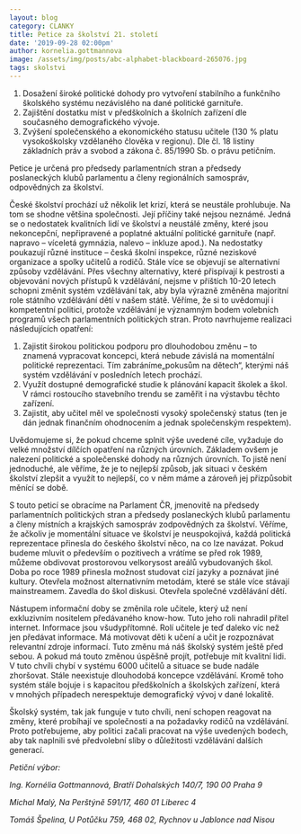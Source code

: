 ```yaml
---
layout: blog
category: CLANKY
title: Petice za školství 21. století
date: '2019-09-28 02:00pm'
author: kornelia.gottmannova
image: /assets/img/posts/abc-alphabet-blackboard-265076.jpg
tags: skolstvi
---
```

1. Dosažení široké politické dohody pro vytvoření stabilního a funkčního školského systému nezávislého na dané politické garnituře.
2. Zajištění dostatku míst v předškolních a školních zařízení dle současného demografického vývoje.
3. Zvýšení společenského a ekonomického statusu učitele (130 % platu vysokoškolsky vzdělaného člověka v regionu). Dle čl. 18 listiny základních práv a svobod a zákona č. 85/1990 Sb. o právu petičním.

Petice je určená pro předsedy parlamentních stran a předsedy poslaneckých klubů parlamentu a členy regionálních samospráv, odpovědných za školství.

České školství prochází už několik let krizí, která se neustále prohlubuje. Na tom se shodne většina společnosti. Její příčiny také nejsou neznámé. Jedná se o nedostatek kvalitních lidí ve školství a neustálé změny, které jsou nekoncepční, nepřipravené a poplatné aktuální politické garnituře (např. napravo – víceletá gymnázia, nalevo – inkluze apod.). Na nedostatky poukazují různé instituce – česká školní inspekce, různé neziskové organizace a spolky učitelů a rodičů. Stále více se objevují se alternativní způsoby vzdělávání. Přes všechny alternativy, které přispívají k pestrosti a objevování nových přístupů k vzdělávání, nejsme v příštích 10-20 letech schopni změnit systém vzdělávání tak, aby byla výrazně změněna majoritní role státního vzdělávání dětí v našem státě. Věříme, že si to uvědomují i kompetentní politici, protože vzdělávání je významným bodem volebních programů všech parlamentních politických stran. Proto navrhujeme realizaci následujících opatření:

1. Zajistit širokou politickou podporu pro dlouhodobou změnu – to znamená vypracovat koncepci, která nebude závislá na momentální politické reprezentaci. Tím zabráníme„pokusům na dětech“, kterými náš systém vzdělávání v posledních letech prochází.
2. Využít dostupné demografické studie k plánování kapacit školek a škol. V rámci rostoucího stavebního trendu se zaměřit i na výstavbu těchto zařízení.
3. Zajistit, aby učitel měl ve společnosti vysoký společenský status (ten je dán jednak finančním ohodnocením a jednak společenským respektem).

Uvědomujeme si, že pokud chceme splnit výše uvedené cíle, vyžaduje do velké množství dílčích opatření na různých úrovních. Základem ovšem je nalezení politické a společenské dohody na různých úrovních. To jistě není jednoduché, ale věříme, že je to nejlepší způsob, jak situaci v českém školství zlepšit a využít to nejlepší, co v něm máme a zároveň jej přizpůsobit měnící se době.

S touto peticí se obracíme na Parlament ČR, jmenovitě na předsedy parlamentních politických stran a předsedy poslaneckých klubů parlamentu a členy místních a krajských samospráv zodpovědných za školství. Věříme, že ačkoliv je momentální situace ve školství je neuspokojivá, každá politická reprezentace přinesla do českého školství něco, na co lze navázat. Pokud budeme mluvit o především o pozitivech a vrátíme se před rok 1989, můžeme obdivovat prostorovou velkorysost areálů vybudovaných škol. Doba po roce 1989 přinesla možnost studovat cizí jazyky a poznávat jiné kultury. Otevřela možnost alternativním metodám, které se stále více stávají mainstreamem. Zavedla do škol diskusi. Otevřela společné vzdělávání dětí.

Nástupem informační doby se změnila role učitele, který už není exkluzivním nositelem předávaného know-how. Tuto jeho roli nahradil přítel internet. Informace jsou všudypřítomné. Rolí učitele je teď daleko víc než jen předávat informace. Má motivovat děti k učení a učit je rozpoznávat relevantní zdroje informací. Tuto změnu má náš školský systém ještě před sebou. A pokud má touto změnou úspěšně projít, potřebuje mít kvalitní lidi. V tuto chvíli chybí v systému 6000 učitelů a situace se bude nadále zhoršovat. Stále neexistuje dlouhodobá koncepce vzdělávání. Kromě toho systém stále bojuje i s kapacitou předškolních a školských zařízení, která v mnohých případech nerespektuje demografický vývoj v dané lokalitě.

Školský systém, tak jak funguje v tuto chvíli, není schopen reagovat na změny, které probíhají ve společnosti a na požadavky rodičů na vzdělávání. Proto potřebujeme, aby politici začali pracovat na výše uvedených bodech, aby tak naplnili své předvolební sliby o důležitosti vzdělávání dalších generací.

_Petiční výbor:_

_Ing. Kornélia Gottmannová, Bratří Dohalských 140/7, 190 00 Praha 9_

_Michal Malý, Na Perštýně 591/17, 460 01 Liberec 4_

_Tomáš Špelina, U Potůčku 759, 468 02, Rychnov u Jablonce nad Nisou_
